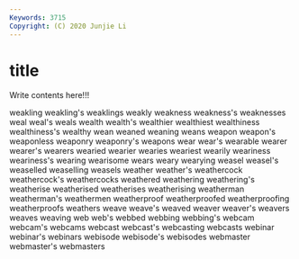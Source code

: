 ```yaml
---
Keywords: 3715
Copyright: (C) 2020 Junjie Li
---
```


# title

Write contents here!!!
 
weakling 
weakling's 
weaklings
weakly 
weakness 
weakness's 
weaknesses 
weal 
weal's 
weals 
wealth 
wealth's 
wealthier
wealthiest 
wealthiness 
wealthiness's 
wealthy 
wean 
weaned 
weaning 
weans 
weapon 
weapon's
weaponless 
weaponry 
weaponry's 
weapons 
wear 
wear's 
wearable 
wearer 
wearer's 
wearers
wearied 
wearier 
wearies 
weariest 
wearily 
weariness 
weariness's 
wearing 
wearisome 
wears
weary 
wearying 
weasel 
weasel's 
weaselled 
weaselling 
weasels 
weather 
weather's 
weathercock
weathercock's 
weathercocks 
weathered 
weathering 
weathering's 
weatherise 
weatherised 
weatherises 
weatherising 
weatherman
weatherman's 
weathermen 
weatherproof 
weatherproofed 
weatherproofing 
weatherproofs 
weathers 
weave 
weave's 
weaved
weaver 
weaver's 
weavers 
weaves 
weaving 
web 
web's 
webbed 
webbing 
webbing's
webcam 
webcam's 
webcams 
webcast 
webcast's 
webcasting 
webcasts 
webinar 
webinar's 
webinars
webisode 
webisode's 
webisodes 
webmaster 
webmaster's 
webmasters 
